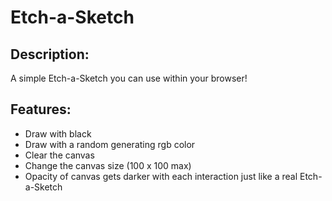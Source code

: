 # Etch-a-Sketch

## Description:
A simple Etch-a-Sketch you can use within your browser!

## Features:
- Draw with black
- Draw with a random generating rgb color
- Clear the canvas
- Change the canvas size (100 x 100 max)
- Opacity of canvas gets darker with each interaction just like a real Etch-a-Sketch